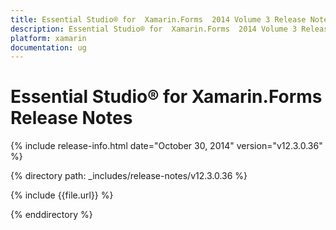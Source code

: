 ```yaml
---
title: Essential Studio® for  Xamarin.Forms  2014 Volume 3 Release Notes  
description: Essential Studio® for  Xamarin.Forms  2014 Volume 3 Release Notes  
platform: xamarin
documentation: ug
---
```


# Essential Studio® for  Xamarin.Forms  Release Notes  

{% include release-info.html date="October 30, 2014"  version="v12.3.0.36" %} 


{% directory path: _includes/release-notes/v12.3.0.36 %}

{% include {{file.url}} %}

{% enddirectory %}